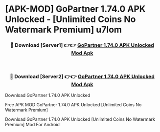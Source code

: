 # [APK-MOD] GoPartner 1.74.0 APK Unlocked - [Unlimited Coins No Watermark Premium] u7lom



<div align="center">
<h3>🔴 Download [Server1] 👉👉 <a href="https://momento.my/?title=GoPartner_1.74.0_APK_Unlocked">GoPartner 1.74.0 APK Unlocked Mod Apk</a></h3><br>

<h3>🔴 Download [Server2] 👉👉 <a href="https://momento.my/?title=GoPartner_1.74.0_APK_Unlocked">GoPartner 1.74.0 APK Unlocked Mod Apk</a></h3>
</div>



Download GoPartner 1.74.0 APK Unlocked 

Free APK MOD GoPartner 1.74.0 APK Unlocked [Unlimited Coins No Watermark Premium]

Download GoPartner 1.74.0 APK Unlocked [Unlimited Coins No Watermark Premium] Mod For Android
